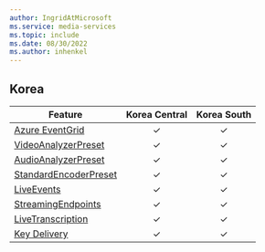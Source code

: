```yaml
---
author: IngridAtMicrosoft
ms.service: media-services
ms.topic: include
ms.date: 08/30/2022
ms.author: inhenkel
---
```


<!--Feature availability in region-->
## Korea

| Feature | Korea Central | Korea South |
| --- | :---: | :---: |
| [Azure EventGrid](../monitoring/reacting-to-media-services-events.md) |&#10003;|&#10003;|
| [VideoAnalyzerPreset](../analyze-video-audio-files-concept.md)        |&#10003;|&#10003;|
| [AudioAnalyzerPreset](../analyze-video-audio-files-concept.md)        |&#10003;|&#10003;|
| [StandardEncoderPreset](../encode-concept.md)                         |&#10003;|&#10003;|
| [LiveEvents](../stream-live-streaming-concept.md)                     |&#10003;|&#10003;|
| [StreamingEndpoints](../stream-streaming-endpoint-concept.md)         |&#10003;|&#10003;|
| [LiveTranscription](../live-event-live-transcription-how-to.md)       |&#10003;|&#10003;|
| [Key Delivery](../drm-content-protection-concept.md)                  |&#10003;|&#10003;|
